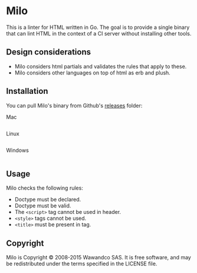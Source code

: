 # Milo

This is a linter for HTML written in Go. The goal is to provide a single binary that can lint HTML in the context of a CI server without installing other tools.

## Design considerations

- Milo considers html partials and validates the rules that apply to these.
- Milo considers other languages on top of html as erb and plush.

## Installation

You can pull Milo's binary from Github's [releases](#) folder:

Mac
```
```

Linux
```
```

Windows
```
```


## Usage

Milo checks the following rules:

-  Doctype must be declared.
-  Doctype must be valid.
-  The `<script>` tag cannot be used in header.
-  `<style>` tags cannot be used.
-  `<title>` must be present in tag.

## Copyright

Milo is Copyright © 2008-2015 Wawandco SAS. It is free software, and may be redistributed under the terms specified in the LICENSE file.


